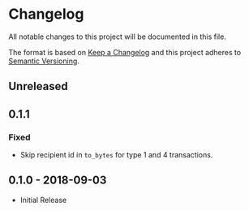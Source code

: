 # Changelog

All notable changes to this project will be documented in this file.

The format is based on [Keep a Changelog](http://keepachangelog.com/en/1.0.0/)
and this project adheres to [Semantic Versioning](http://semver.org/spec/v2.0.0.html).

## Unreleased

## 0.1.1

### Fixed
- Skip recipient id in `to_bytes` for type 1 and 4 transactions.

## 0.1.0 - 2018-09-03
- Initial Release
